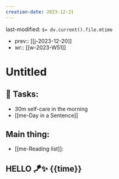 ```yaml
---
creation-date: 2023-12-21
---
```

last-modified: `$= dv.current().file.mtime`
- prev:: [[j-2023-12-20]]
- wr:: [[w-2023-W51]]
# Untitled
## 📜 Tasks: 
- 30m self-care in the morning
- [[me-Day in a Sentence]]
## Main thing: 
- [[me-Reading list]]: 
## HELLO 🪁✨ {{time}}
